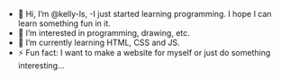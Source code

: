- 👋 Hi, I’m @kelly-ls,
-I just started learning programming.
I hope I can learn something fun in it.
- 👀 I’m interested in programming, drawing, etc.
- 🌱 I’m currently learning HTML, CSS and JS.
- ⚡ Fun fact: I want to make a website for myself or just do something interesting...

<!---
liuwawaa/liuwawaa is a ✨ special ✨ repository because its `README.md` (this file) appears on your GitHub profile.
You can click the Preview link to take a look at your changes.
--->
